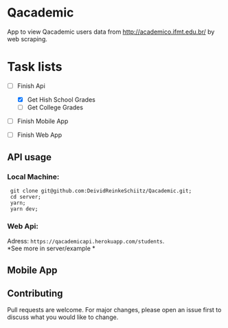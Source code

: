 # Qacademic
App to view Qacademic users data from http://academico.ifmt.edu.br/ by web scraping.

# Task lists
- [ ] Finish Api
   - [x] Get Hish School Grades
   - [ ] Get College Grades
- [ ] Finish Mobile App
- [ ] Finish Web App


## API usage
### Local Machine:
 ```  
  git clone git@github.com:DeividReinkeSchiitz/Qacademic.git;
  cd server;
  yarn;
  yarn dev;
 ```
### Web Api:  
   Adress: `https://qacademicapi.herokuapp.com/students`.<br/>
   *See more in server/example *
## Mobile App

## Contributing
Pull requests are welcome. For major changes, please open an issue first to discuss what you would like to change.
